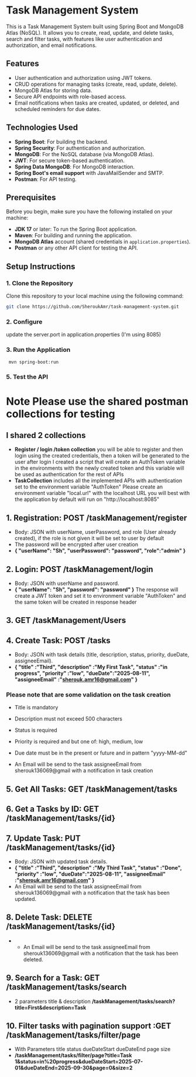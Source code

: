 # Task Management System

This is a Task Management System built using Spring Boot and MongoDB Atlas (NoSQL).
It allows you to create, read, update, and delete tasks, search and filter tasks, with features like user authentication
and authorization, and email notifications.

## Features

- User authentication and authorization using JWT tokens.
- CRUD operations for managing tasks (create, read, update, delete).
- MongoDB Atlas for storing data.
- Secure API endpoints with role-based access.
- Email notifications when tasks are created, updated, or deleted, and scheduled reminders for due dates.

## Technologies Used

- **Spring Boot**: For building the backend.
- **Spring Security**: For authentication and authorization.
- **MongoDB**: For the NoSQL database (via MongoDB Atlas).
- **JWT**: For secure token-based authentication.
- **Spring Data MongoDB**: For MongoDB interaction.
- **Spring Boot's email support** with JavaMailSender and SMTP.
- **Postman**: For API testing.

## Prerequisites

Before you begin, make sure you have the following installed on your machine:

- **JDK 17** or later: To run the Spring Boot application.
- **Maven**: For building and running the application.
- **MongoDB Atlas** account (shared credentials in `application.properties`).
- **Postman** or any other API client for testing the API.

## Setup Instructions

### 1. Clone the Repository

Clone this repository to your local machine using the following command:

```bash
git clone https://github.com/SheroukAmr/task-management-system.git
```

### 2. Configure

update the server.port in application.properties (I'm using 8085)

### 3. Run the Application

```bash
 mvn spring-boot:run
 ```

### 5. Test the API

# Note Please use the shared postman collections for testing

## I shared 2 collections

- **Register / login /token collection** you will be able to register and then login using the created
  credentials, then a token will be generated to the user after login
  I created a script that will create an AuthToken variable in the environments with the newly created token
  and this variable will be used as authentication for the rest of APIs
- **TaskCollection** includes all the implemented APIs with authentication set to the environment variable "AuthToken"
  Please create an environment variable "local.url" with the localhost URL you will best with
  the application by default will run on "http://localhost:8085"

## 1. Registration: POST /taskManagement/register

- Body: JSON with userName, userPassword, and role (User already created),
  if the role is not given it will be set to user by default
- The password will be encrypted after user creation 
- **{
  "userName": "Sh",
  "userPassword": "password",
  "role":"admin"
  }**

## 2. Login: POST /taskManagement/login

- Body: JSON with userName and password.
- **{
  "userName": "Sh",
  "password": "password"
  }**
  The response will create a JWT token and set it to environment variable "AuthToken"
  and the same token will be created in response header
## 3. GET /taskManagement/Users

## 4. Create Task: POST /tasks

- Body: JSON with task details (title, description, status, priority, dueDate, assigneeEmail).
- **{
  "title" :"Third",
  "description" :"My First Task",
  "status" :"in progress",
  "priority" :"low",
  "dueDate":"2025-08-11",
  "assigneeEmail" :"sherouk.amr16@gmail.com"
  }**

### Please note that are some validation on the task creation

- Title is mandatory
- Description must not exceed 500 characters
- Status is required
- Priority is required and but one of: high, medium, low
- Due date must be in the present or future and in pattern "yyyy-MM-dd"

- An Email will be send to the task assigneeEmail from sherouk136069@gmail
  with a notification in task creation

## 5. Get All Tasks: GET /taskManagement/tasks

## 6. Get a Tasks by ID: GET /taskManagement/tasks/{id}

## 7. Update Task: PUT /taskManagement/tasks/{id}

- Body: JSON with updated task details.
- **{
  "title" :"Third",
  "description" :"My Third Task",
  "status" :"Done",
  "priority" :"low",
  "dueDate":"2025-08-11",
  "assigneeEmail" :"sherouk.amr16@gmail.com"
  }**
- An Email will be send to the task assigneeEmail from sherouk136069@gmail
  with a notification that the task has been updated.

## 8. Delete Task: DELETE /taskManagement/tasks/{id}

-
    - An Email will be send to the task assigneeEmail from sherouk136069@gmail
      with a notification that the task has been deleted.

## 9. Search for a Task: GET /taskManagement/tasks/search

- 2 parameters title & description
  **/taskManagement/tasks/search?title=First&description=Task**

## 10. Filter tasks with pagination support :GET /taskManagement/tasks/filter/page

- With Parameters
  title
  status
  dueDateStart
  dueDateEnd
  page
  size
- **/taskManagement/tasks/filter/page?title=Task
  1&status=in%20progress&dueDateStart=2025-07-01&dueDateEnd=2025-09-30&page=0&size=2**